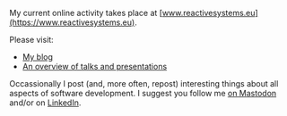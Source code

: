
My current online activity takes place at [www.reactivesystems.eu](https://www.reactivesystems.eu).

Please visit:

* [My blog](https://www.reactivesystems.eu/)
* [An overview of talks and presentations](https://www.reactivesystems.eu/about/index.html)

Occassionally I post (and, more often, repost) interesting things about all aspects of software development. I suggest you follow me [on Mastodon](https://mastodon.social/@lutzhuehnken) and/or on [LinkedIn](https://www.linkedin.com/in/lutzh).

